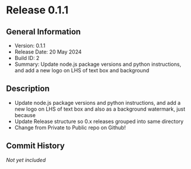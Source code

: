 # Release 0.1.1

## General Information

* Version: 0.1.1
* Release Date: 20 May 2024
* Build ID: 2
* Summary: Update node.js package versions and python instructions, and add a new logo on LHS of text box and background

## Description

* Update node.js package versions and python instructions, and add a new logo on LHS of text box and also as a background watermark, just because
* Update Release structure so 0.x releases grouped into same directory
* Change from Private to Public repo on Github!

## Commit History

*Not yet included*
